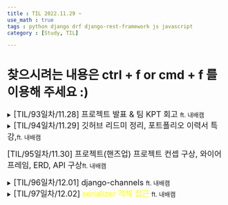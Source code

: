 ```yaml
---
title : TIL 2022.11.29 ~ 
use_math : true
tags : python django drf django-rest-framework js javascript
category : [Study, TIL]

---
```

찾으시려는 내용은 ctrl + f or cmd + f 를 이용해 주세요 :)
=====

<details>
<summary><span style = "font-size : 1.3em;">[TIL/93일차/11.28] 프로젝트 발표 & 팀 KPT 회고 </span>ft. 내배캠</summary>
<div markdown ="1">

### 팀 회고
- 느낀점:
    - 원채님 : 팀원 모두가 맡을 역할을 잘 소화함
    - 민수님 : 팀이 좋은 방향으로 가고있다는 것을 느낌
    - 기훈님 : 아직 많이 부족하지만 방향성을 찾을 것 같다.
    - 준호님 : 딥러닝 torch를 너무 몰라서 아쉽고 백엔드에 집중을 못 한 것이 조금 아쉽다.
    - 나 : 이전부터 생각해야할 것들이 꽤 많아 조금 지치는 프로젝트였지만 극복하는 것도 꽤 좋았다.

- Keep:
    - 기훈님 : 회의시간을 서로 잘 조율하여 누락없이 소통
    - 민수님 : 오전 오후 회의가 유지하기
    - 준호님 : 오늘의 공부 내용 및 문제 출제 발표 시간 갖기
    - 원채님 : 프로젝트의 연계성 유연성
    - 나 : 문제 내고 풀기
- 문제점:
    - 준호님 : 코드 정리를 시기를 찾기 힘든 것
    - 기훈님 : 식사를 제때 하지 못 하는 것
    - 원채님 : 개인적인 목표를 완벽히 이루지는 못 함
    - 민수님 : 회의 때 참여가 좀 더 필요하다. 의견을 잘 내자.
    - 나 : 진행상황을 좀 더 나누자
- 시도점 :
    - 민수님 : 커밋 많이 남기기, 이슈 적기
    - 준호님 : 모두 깃 잘 활용하기
    - 원채님 : 변수 이름 잘 쓰기, 진행상황 잘 소통하기
    - 나 : 문서 작성과 설계를 꼼꼼하게 정하고 이행하기

</div>
</details>



<details>
<summary><span style = "font-size : 1.3em;">[TIL/94일차/11.29] 깃허브 리드미 정리, 포트폴리오 이력서 특강,</span>ft. 내배캠</summary>
<div markdown ="1">


### 이력서에서 중요한 것
- 문제 해결 능력,,,추가 예정



</div>
</details>


<span style = "font-size : 1.3em;">[TIL/95일차/11.30] 프로젝트(핸즈업) 프로젝트 컨셉 구상, 와이어 프레임, ERD, API 구상</span>ft. 내배캠




<details>
<summary><span style = "font-size : 1.3em;">[TIL/96일차/12.01] django-channels </span>ft. 내배캠</summary>
<div markdown ="1">

### 한 것
- 프로젝트 뼈대 작업, 팀 관련 작업, 티맥스 채용 설명회
- channels-channels 장고 채널스를 통해 웹 소캣을 사용하여 채팅기능을 구현했다. 자세한 내용은 주말에 쓰도록 해야지

[django-channels 공식문서](https://channels.readthedocs.io/en/stable/)



</div>
</details>

<details>
<summary><span style = "font-size : 1.3em;">[TIL/97일차/12.02] <span style="color : yellow;">serializer 객체 접근</span> </span>ft. 내배캠</summary>
<div markdown ="1">

### initial_data
- 유효성 검사를 하기 전에 필드에 접근할 수 있습니다.
```python
serializer = serializer_class(data = request.data)
serializer.initial_data['필드'] = 값 or 필드 값을 이용할 수 있음
```

### validated_data
- 유효성 검사를 통과한 필드에 접근 할 수 있다.
```python
serializer = serializer_class(data = request.data)
if serializer.is_valid():
    serializer.validated_data['필드'] = 값
    serializer.save()
```

### data
- 유효성 검사를 통과하고 save된 필드에 접근할 수 있다.
```python
serializer = serializer_class(data=request.data)
if serializer.is_valid():
    serializer.save()
    serializer.data['필드']
```


</div>
</details>